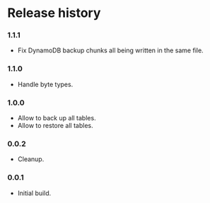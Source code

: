 # Release history

### 1.1.1
* Fix DynamoDB backup chunks all being written in the same file.

### 1.1.0
* Handle byte types.

### 1.0.0
* Allow to back up all tables.
* Allow to restore all tables.

### 0.0.2
* Cleanup.

### 0.0.1
* Initial build.
